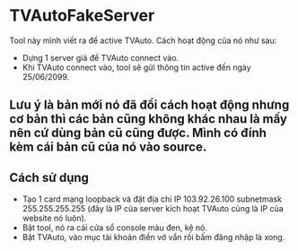 # TVAutoFakeServer

Tool này mình viết ra để active TVAuto. Cách hoạt động của nó như sau:
- Dựng 1 server giả để TVAuto connect vào.
- Khi TVAuto connect vào, tool sẽ gửi thông tin active đến ngày 25/06/2099.

## Lưu ý là bản mới nó đã đổi cách hoạt động nhưng cơ bản thì các bản cũng không khác nhau là mấy nên cứ dùng bản cũ cũng được. Mình có đính kèm cái bản cũ của nó vào source.

## Cách sử dụng
- Tạo 1 card mạng loopback và đặt địa chỉ IP 103.92.26.100 subnetmask 255.255.255.255 (đây là IP của server kích hoạt TVAuto cũng là IP của website nó luôn).
- Bật tool, nó ra cái cửa sổ console màu đen, kệ nó.
- Bật TVAuto, vào mục tài khoản điền vớ vẩn rồi bấm đăng nhập là xong.
